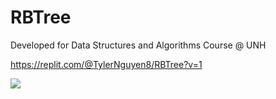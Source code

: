 # RBTree

Developed for Data Structures and Algorithms Course @ UNH

https://replit.com/@TylerNguyen8/RBTree?v=1

![](https://cdn.discordapp.com/attachments/1010766384646602856/1116208741524709396/image.png)
